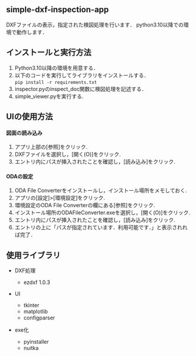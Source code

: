 ## simple-dxf-inspection-app
 DXFファイルの表示，指定された検図処理を行います．
 python3.10以降での環境で動作します．

 ## インストールと実行方法
 1. Python3.10以降の環境を用意する．
 1. 以下のコードを実行してライブラリをインストールする．  
 ```pip install -r requirements.txt```
 1. inspector.pyのinspect_doc関数に検図処理を記述する．
 1. simple_viewer.pyを実行する.

 ## UIの使用方法
 #### 図面の読み込み
 1. アプリ上部の[参照]をクリック.
 1. DXFファイルを選択し，[開く(O)]をクリック.
 1. エントリ内にパスが挿入されたことを確認し，[読み込み]をクリック.

 #### ODAの設定
 1. ODA File Converterをインストールし，インストール場所をメモしておく.
 1. アプリの[設定]>[環境設定]をクリック.
 1. 環境設定のODA File Converterの欄にある[参照]をクリック.
 1. インストール場所のODAFileConverter.exeを選択し，[開く(O)]をクリック.
 1. エントリ内にパスが挿入されたことを確認し，[読み込み]をクリック.
 1. エントリの上に「パスが指定されています．利用可能です．」と表示されれば完了．

 ## 使用ライブラリ
 * DXF処理
    * ezdxf  1.0.3

 * UI
    * tkinter
    * matplotlib
    * configparser

 * exe化
    * pyinstaller
    * nuitka
